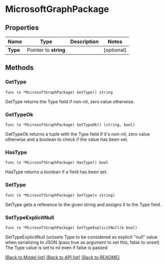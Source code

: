 # MicrosoftGraphPackage

## Properties

Name | Type | Description | Notes
------------ | ------------- | ------------- | -------------
**Type** | Pointer to **string** |  | [optional] 

## Methods

### GetType

`func (o *MicrosoftGraphPackage) GetType() string`

GetType returns the Type field if non-nil, zero value otherwise.

### GetTypeOk

`func (o *MicrosoftGraphPackage) GetTypeOk() (string, bool)`

GetTypeOk returns a tuple with the Type field if it's non-nil, zero value otherwise
and a boolean to check if the value has been set.

### HasType

`func (o *MicrosoftGraphPackage) HasType() bool`

HasType returns a boolean if a field has been set.

### SetType

`func (o *MicrosoftGraphPackage) SetType(v string)`

SetType gets a reference to the given string and assigns it to the Type field.

### SetTypeExplicitNull

`func (o *MicrosoftGraphPackage) SetTypeExplicitNull(b bool)`

SetTypeExplicitNull (un)sets Type to be considered as explicit "null" value
when serializing to JSON (pass true as argument to set this, false to unset)
The Type value is set to nil even if false is passed

[[Back to Model list]](../README.md#documentation-for-models) [[Back to API list]](../README.md#documentation-for-api-endpoints) [[Back to README]](../README.md)


